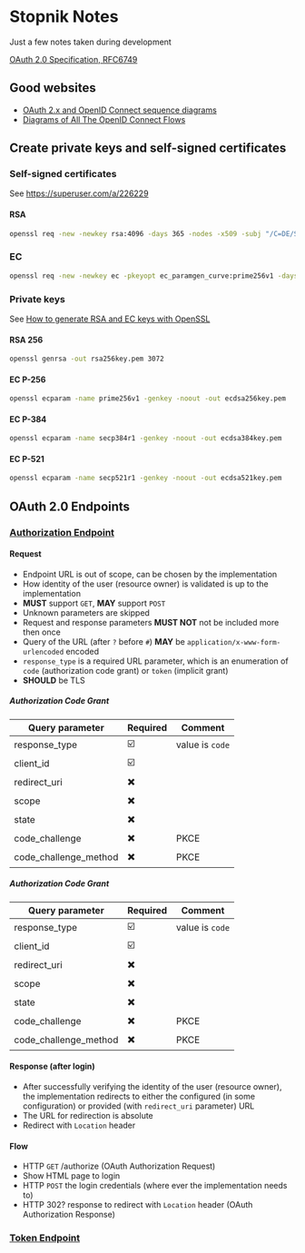 # Stopnik Notes

Just a few notes taken during development

[OAuth 2.0 Specification, RFC6749](https://datatracker.ietf.org/doc/html/rfc6749)

## Good websites

- [OAuth 2.x and OpenID Connect sequence diagrams](https://www.gabriel.urdhr.fr/2023/02/06/oauth2-diagrams)
- [Diagrams of All The OpenID Connect Flows](https://darutk.medium.com/diagrams-of-all-the-openid-connect-flows-6968e3990660)

## Create private keys and self-signed certificates

### Self-signed certificates

See https://superuser.com/a/226229

#### RSA

```bash
openssl req -new -newkey rsa:4096 -days 365 -nodes -x509 -subj "/C=DE/ST=NRW/L=Dortmund/O=STOPnik/CN=www.example.com" -keyout www.example.com.key -out www.example.com.cert
```

### EC

```bash
openssl req -new -newkey ec -pkeyopt ec_paramgen_curve:prime256v1 -days 365 -nodes -x509 -subj "/C=DE/ST=NRW/L=Dortmund/O=STOPnik/CN=www.example.com" -keyout www.example.com.key -out www.example.com.cert
```

### Private keys

See [How to generate RSA and EC keys with OpenSSL](https://connect2id.com/products/nimbus-jose-jwt/openssl-key-generation)

#### RSA 256
```bash
openssl genrsa -out rsa256key.pem 3072
```

#### EC P-256
```bash
openssl ecparam -name prime256v1 -genkey -noout -out ecdsa256key.pem
```

#### EC P-384
```bash
openssl ecparam -name secp384r1 -genkey -noout -out ecdsa384key.pem
```

#### EC P-521
```bash
openssl ecparam -name secp521r1 -genkey -noout -out ecdsa521key.pem
```

## OAuth 2.0 Endpoints

### [Authorization Endpoint](https://datatracker.ietf.org/doc/html/rfc6749#section-3.1)

#### Request
- Endpoint URL is out of scope, can be chosen by the implementation
- How identity of the user (resource owner) is validated is up to the implementation
- **MUST** support `GET`, **MAY** support `POST`
- Unknown parameters are skipped
- Request and response parameters **MUST NOT** not be included more then once
- Query of the URL (after `?` before `#`) **MAY** be `application/x-www-form-urlencoded` encoded
- `response_type` is a required URL parameter, which is an enumeration of `code` (authorization code grant) or `token` (implicit grant)
- **SHOULD** be TLS

##### Authorization Code Grant
| Query parameter | Required | Comment |
| --- | --- | --- |
| response_type | ☑️ | value is `code` |
| client_id | ☑️ | |
| redirect_uri | ✖️ | |
| scope | ✖️ | |
| state | ✖️ | |
| code_challenge | ✖️ | PKCE |
| code_challenge_method | ✖️ | PKCE |

##### Authorization Code Grant
| Query parameter | Required | Comment |
| --- | --- | --- |
| response_type | ☑️ | value is `code` |
| client_id | ☑️ | |
| redirect_uri | ✖️ | |
| scope | ✖️ | |
| state | ✖️ | |
| code_challenge | ✖️ | PKCE |
| code_challenge_method | ✖️ | PKCE |

#### Response (after login)
- After successfully verifying the identity of the user (resource owner), the implementation redirects to either the configured (in some configuration) or provided (with `redirect_uri` parameter) URL
- The URL for redirection is absolute
- Redirect with `Location` header

#### Flow
- HTTP `GET` /authorize (OAuth Authorization Request)
- Show HTML page to login
- HTTP `POST` the login credentials (where ever the implementation needs to)
- HTTP 302? response to redirect with `Location` header (OAuth Authorization Response)

### [Token Endpoint](https://datatracker.ietf.org/doc/html/rfc6749#section-3.2)
